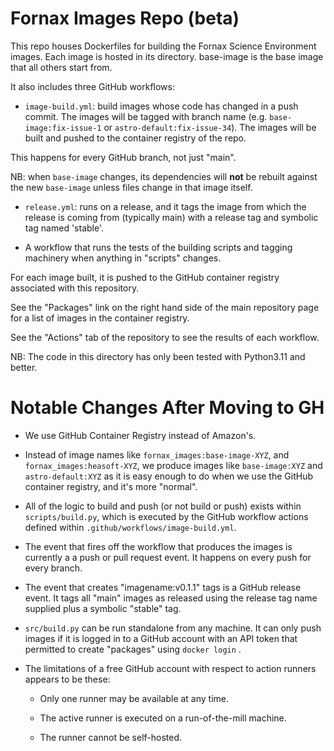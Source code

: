 # Fornax Images Repo (beta)

This repo houses Dockerfiles for building the Fornax Science Environment images.
Each image is hosted in its directory. base-image is the base image that all
others start from.

It also includes three GitHub workflows:

- `image-build.yml`: build images whose code has changed in a push commit. The images
 will be tagged with branch name (e.g. `base-image:fix-issue-1` or `astro-default:fix-issue-34`).
 The images will be built and pushed to the container registry of the repo.

 This happens for every GitHub branch, not just "main".

  NB: when `base-image` changes, its dependencies will **not** be rebuilt against the new
  `base-image` unless files change in that image itself.

- `release.yml`: runs on a release, and it tags the image from which the release is
 coming from (typically main) with a release tag and symbolic tag named 'stable'.

- A workflow that runs the tests of the building scripts and tagging machinery when
  anything in "scripts" changes.

For each image built, it is pushed to the GitHub container registry associated
with this repository.

See the "Packages" link on the right hand side of the main repository page for
a list of images in the container registry.

See the "Actions" tab of the repository to see the results of each workflow.

NB: The code in this directory has only been tested with Python3.11 and better.

# Notable Changes After Moving to GH

- We use GitHub Container Registry instead of Amazon's.

- Instead of image names like `fornax_images:base-image-XYZ`, and
  `fornax_images:heasoft-XYZ`, we produce images like `base-image:XYZ` and
  `astro-default:XYZ` as it is easy enough to do when we use the GitHub container
  registry, and it's more "normal".

- All of the logic to build and push (or not build or push) exists within
  `scripts/build.py`, which is executed by the GitHub workflow actions
  defined within `.github/workflows/image-build.yml`.

- The event that fires off the workflow that produces the images is currently a
  a push or pull request event.  It happens on every push for every branch.

- The event that creates "imagename:v0.1.1" tags is a GitHub release event.  It
  tags all "main" images as released using the release tag name supplied plus a
  symbolic "stable" tag.

- `src/build.py` can be run standalone from any machine.  It can only
  push images if it is logged in to a GitHub account with an API token that
  permitted to create "packages" using `docker login` .

- The limitations of a free GitHub account with respect to action runners
  appears to be these:

  - Only one runner may be available at any time.

  - The active runner is executed on a run-of-the-mill machine.

  - The runner cannot be self-hosted.
